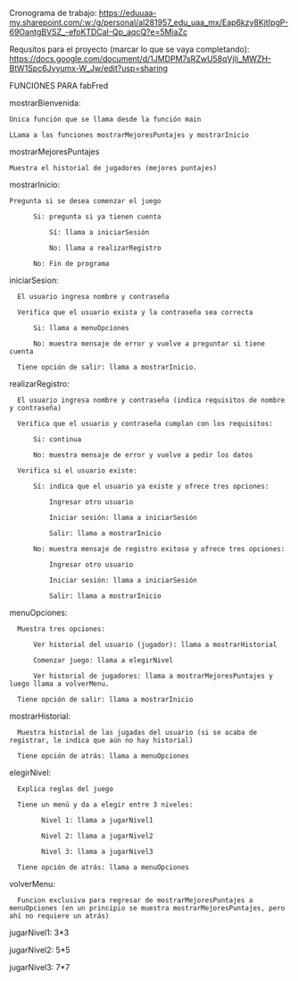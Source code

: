 Cronograma de trabajo: https://eduuaa-my.sharepoint.com/:w:/g/personal/al281957_edu_uaa_mx/Eap6kzy8KjtIpgP-69OantgBVSZ_-efoKTDCaI-Qp_aqcQ?e=5MiaZc

Requsitos para el proyecto (marcar lo que se vaya completando): https://docs.google.com/document/d/1JMDPM7sRZwU58qVjIj_MWZH-BtW1Spc6Jvyumx-W_Jw/edit?usp=sharing

FUNCIONES PARA fabFred

mostrarBienvenida: 

    Única función que se llama desde la función main
    
    LLama a las funciones mostrarMejoresPuntajes y mostrarInicio

    
mostrarMejoresPuntajes

    Muestra el historial de jugadores (mejores puntajes)

    
mostrarInicio:

    Pregunta si se desea comenzar el juego
    
          Si: pregunta si ya tienen cuenta
          
              Sí: llama a iniciarSesión
              
              No: llama a realizarRegistro
              
          No: Fin de programa

          
iniciarSesion:

      El usuario ingresa nombre y contraseña
      
      Verifica que el usuario exista y la contraseña sea correcta
      
          Si: llama a menuOpciones
          
          No: muestra mensaje de error y vuelve a preguntar si tiene cuenta

      Tiene opción de salir: llama a mostrarInicio.


realizarRegistro:

      El usuario ingresa nombre y contraseña (indica requisitos de nombre y contraseña)
  
      Verifica que el usuario y contraseña cumplan con los requisitos:

          Si: continua
          
          No: muestra mensaje de error y vuelve a pedir los datos
      
      Verifica si el usuario existe:
          
          Sí: indica que el usuario ya existe y ofrece tres opciones:
              
              Ingresar otro usuario

              Iniciar sesión: llama a iniciarSesión
              
              Salir: llama a mostrarInicio

          No: muestra mensaje de registro exitoso y ofrece tres opciones: 

              Ingresar otro usuario

              Iniciar sesión: llama a iniciarSesión

              Salir: llama a mostrarInicio


menuOpciones: 
      
      Muestra tres opciones: 
          
          Ver historial del usuario (jugador): llama a mostrarHistorial
          
          Comenzar juego: llama a elegirNivel

          Ver historial de jugadores: llama a mostrarMejoresPuntajes y luego llama a volverMenu.

      Tiene opción de salir: llama a mostrarInicio


mostrarHistorial:
      
      Muestra historial de las jugadas del usuario (si se acaba de registrar, le indica que aún no hay historial)
      
      Tiene opción de atrás: llama a menuOpciones


elegirNivel:
     
      Explica reglas del juego
      
      Tiene un menú y da a elegir entre 3 niveles:
              
            Nivel 1: llama a jugarNivel1
            
            Nivel 2: llama a jugarNivel2

            Nivel 3: llama a jugarNivel3
      
      Tiene opción de atrás: llama a menuOpciones


volverMenu: 

      Funcion exclusiva para regresar de mostrarMejoresPuntajes a menuOpciones (en un principio se muestra mostrarMejoresPuntajes, pero ahí no requiere un atrás)


jugarNivel1: 3*3


jugarNivel2: 5*5


jugarNivel3: 7*7

